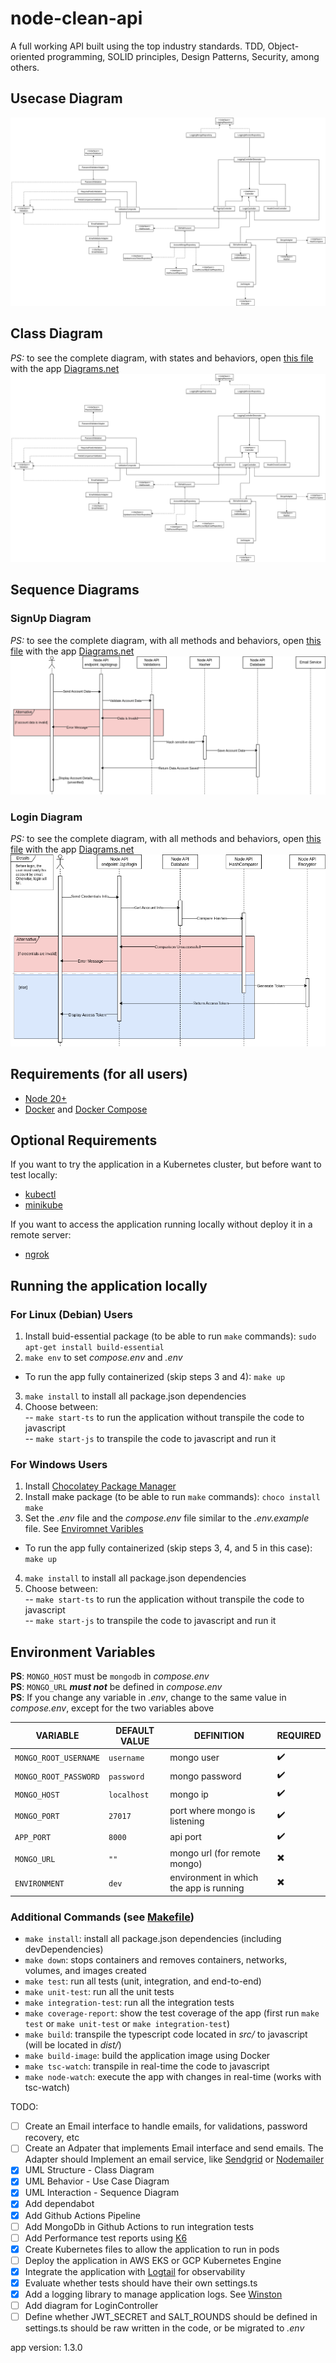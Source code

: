 # node-clean-api
A full working API built using the top industry standards. TDD, Object-oriented programming, SOLID principles, Design Patterns, Security, among others.

## Usecase Diagram
![Node API Usecase Diagram](/diagrams/UML/node-api.usecase.drawio.png)

## Class Diagram
*PS:* to see the complete diagram, with states and behaviors, open [this file](/diagrams/UML/node-api.class.drawio) with the app [Diagrams.net](https://www.diagrams.net/)
![Node API Class Diagram](/diagrams/UML/node-api.class.drawio.png)

## Sequence Diagrams

### SignUp Diagram
*PS:* to see the complete diagram, with all methods and behaviors, open [this file](/diagrams/UML/node-api.signup.sequence.drawio.png) with the app [Diagrams.net](https://www.diagrams.net/)
![Node API SignUp Sequence Diagram](/diagrams/UML/node-api.signup.sequence.drawio.png)

### Login Diagram
*PS:* to see the complete diagram, with all methods and behaviors, open [this file](/diagrams/UML/node-api.login.sequence.drawio) with the app [Diagrams.net](https://www.diagrams.net/)
![Node API Class Diagram](/diagrams/UML/node-api.login.sequence.drawio.png)

## Requirements (for all users)
* [Node 20+](https://nodejs.org/en)
* [Docker](https://docs.docker.com/engine/install/) and [Docker Compose](https://docs.docker.com/compose/)

## Optional Requirements
If you want to try the application in a Kubernetes cluster, but before want to test locally:  
* [kubectl](https://kubernetes.io/docs/tasks/tools/)
* [minikube](https://minikube.sigs.k8s.io/docs/start/)

If you want to access the application running locally without deploy it in a remote server:
* [ngrok](https://ngrok.com/)

## Running the application locally

### For Linux (Debian) Users
1. Install buid-essential package (to be able to run `make` commands): `sudo apt-get install build-essential`
2. `make env` to set *compose.env* and *.env*
* To run the app fully containerized (skip steps 3 and 4): `make up`
3. `make install` to install all package.json dependencies
4. Choose between:  
-- `make start-ts` to run the application without transpile the code to javascript  
-- `make start-js` to transpile the code to javascript and run it

### For Windows Users
1. Install [Chocolatey Package Manager](https://chocolatey.org/install)
2. Install make package (to be able to run `make` commands): `choco install make`
3. Set the *.env* file and the *compose.env* file similar to the *.env.example* file. See [Enviromnet Varibles](https://github.com/guimassoqueto/node-api-clean-architecture#environment-variables)
* To run the app fully containerized (skip steps 3, 4, and 5 in this case): `make up`
4. `make install` to install all package.json dependencies
5. Choose between:  
-- `make start-ts` to run the application without transpile the code to javascript  
-- `make start-js` to transpile the code to javascript and run it

## Environment Variables

**PS**: `MONGO_HOST` must be `mongodb`  in *compose.env*  
**PS**: `MONGO_URL` ***must not*** be defined in *compose.env*   
**PS**: If you change any variable in *.env*, change to the same value in *compose.env*, except for the two variables above  

|     VARIABLE           |DEFAULT VALUE                          |DEFINITION                         | REQUIRED|
|----------------|-------------------------------|-----------------------------|----|
|`MONGO_ROOT_USERNAME`|`username`            |mongo user            |:heavy_check_mark:|
|`MONGO_ROOT_PASSWORD`          |`password`            |mongo password            |:heavy_check_mark:|
|`MONGO_HOST`         |`localhost`|mongo ip|:heavy_check_mark:|
|`MONGO_PORT`|`27017`            |port where mongo is listening            |:heavy_check_mark:|
|`APP_PORT`|`8000`            |api port            |:heavy_check_mark:|
|`MONGO_URL`|`""`            |mongo url (for remote mongo)           |:heavy_multiplication_x:|
|`ENVIRONMENT`|`dev`            |environment in which the app is running            |:heavy_multiplication_x:|

### Additional Commands (see [Makefile](Makefile))
* `make install`: install all package.json dependencies (including devDependencies)
* `make down`: stops containers and removes containers, networks, volumes, and images created
* `make test`: run all tests (unit, integration, and end-to-end)
* `make unit-test`: run all the unit tests
* `make integration-test`: run all the integration tests
* `make coverage-report`: show the test coverage of the app (first run `make test` or `make unit-test` or `make integration-test`)
* `make build`: transpile the typescript code located in *src/* to javascript (will be located in *dist/*)
* `make build-image`: build the application image using Docker
* `make tsc-watch`: transpile in real-time the code to javascript
* `make node-watch`: execute the app with changes in real-time (works with tsc-watch)


TODO:
- [ ] Create an Email interface to handle emails, for validations, password recovery, etc
- [ ] Create an Adpater that implements Email interface and send emails. The Adapter should Implement an email service, like [Sendgrid](https://www.npmjs.com/package/@sendgrid/mail) or [Nodemailer](https://www.npmjs.com/package/nodemailer)
- [x] UML Structure - Class Diagram
- [x] UML Behavior - Use Case Diagram
- [x] UML Interaction - Sequence Diagram
- [x] Add dependabot
- [x] Add Github Actions Pipeline
- [ ] Add MongoDb in Github Actions to run integration tests
- [ ] Add Performance test reports using [K6](https://k6.io/)
- [x] Create Kubernetes files to allow the application to run in pods
- [ ] Deploy the application in AWS EKS or GCP Kubernetes Engine
- [x] Integrate the application with [Logtail](https://logtail.com) for observability
- [x] Evaluate whether tests should have their own settings.ts
- [x] Add a logging library to manage application logs. See [Winston](https://www.npmjs.com/package/winston)
- [ ] Add diagram for LoginController
- [ ] Define whether JWT_SECRET and SALT_ROUNDS should be defined in settings.ts should be raw written in the code, or be migrated to *.env*

app version: 1.3.0
